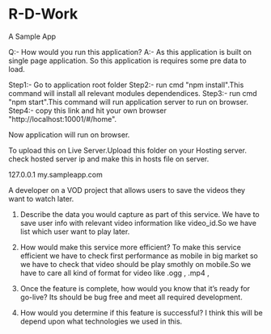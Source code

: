 # R-D-Work
A Sample App

Q:- How would you run this application?
A:- As this application is built on single page application. So this application is requires some pre data to load.

Step1:- Go to application root folder
Step2:- run cmd "npm install".This command will install all relevant modules dependendices.
Step3:- run cmd "npm start".This command will run application server to run on browser.
Step4:- copy this link and hit your own browser "http://localhost:10001/#/home".

Now application will run on browser.

To upload this on Live Server.Upload this folder on your Hosting server.
check hosted server ip and make this in hosts file on server.

127.0.0.1 my.sampleapp.com

A developer on a VOD project that allows users to save the videos they want to watch later.
1. Describe the data you would capture as part of this service.
   We have to save user info with relevant video information like video_id.So we have list which user want to play later.

2. How would make this service more efficient?
   To make this service efficient we have to check first performance as mobile in big market so we have to check that video should be play smothly on mobile.So we have to care all kind of format for video  like .ogg , .mp4 ,  

3. Once the feature is complete, how would you know that it’s ready for go-live?
   Its should be bug free and meet all required development.

4. How would you determine if this feature is successful?
   I think this will be depend upon what technologies we used in this.
